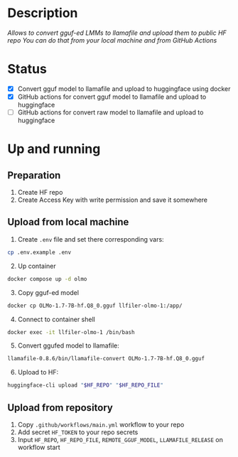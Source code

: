 # Description

*Allows to convert gguf-ed LMMs to llamafile and upload them to public HF repo*
*You can do that from your local machine and from GitHub Actions*

# Status

- [x] Convert gguf model to llamafile and upload to huggingface using docker
- [x] GitHub actions for convert gguf model to llamafile and upload to huggingface
- [ ] GitHub actions for convert raw model to llamafile and upload to huggingface

# Up and running

## Preparation

1. Create HF repo
2. Create Access Key with write permission and save it somewhere

## Upload from local machine

1. Create `.env` file and set there corresponding vars:

```sh
cp .env.example .env
```

2. Up container

```sh
docker compose up -d olmo
```

3. Copy gguf-ed model

```sh
docker cp OLMo-1.7-7B-hf.Q8_0.gguf llfiler-olmo-1:/app/
```

4. Connect to container shell

```sh
docker exec -it llfiler-olmo-1 /bin/bash
```

5. Convert ggufed model to llamafile:

```sh
llamafile-0.8.6/bin/llamafile-convert OLMo-1.7-7B-hf.Q8_0.gguf
```

6. Upload to HF:

```sh
huggingface-cli upload "$HF_REPO" "$HF_REPO_FILE"
```

## Upload from repository

1. Copy `.github/workflows/main.yml` workflow to your repo
2. Add secret `HF_TOKEN` to your repo secrets
3. Input `HF_REPO`, `HF_REPO_FILE`, `REMOTE_GGUF_MODEL`, `LLAMAFILE_RELEASE` on workflow start